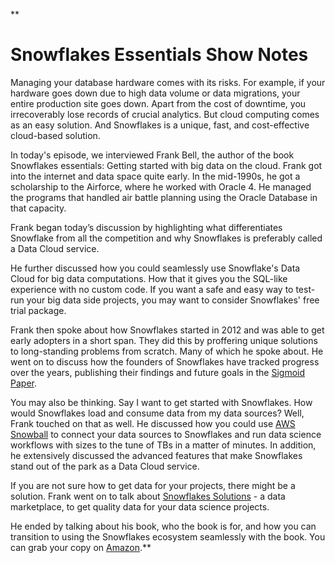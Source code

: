 **

# Snowflakes Essentials Show Notes

Managing your database hardware comes with its risks. For example, if your hardware goes down due to high data volume or data migrations, your entire production site goes down. Apart from the cost of downtime, you irrecoverably lose records of crucial analytics. But cloud computing comes as an easy solution. And Snowflakes is a unique, fast, and cost-effective cloud-based solution. 

In today's episode, we interviewed Frank Bell, the author of the book Snowflakes essentials: Getting started with big data on the cloud. Frank got into the internet and data space quite early. In the mid-1990s, he got a scholarship to the Airforce, where he worked with Oracle 4. He managed the programs that handled air battle planning using the Oracle Database in that capacity. 

Frank began today’s discussion by highlighting what differentiates Snowflake from all the competition and why Snowflakes is preferably called a Data Cloud service. 

He further discussed how you could seamlessly use Snowflake's Data Cloud for big data computations. How that it gives you the SQL-like experience with no custom code. If you want a safe and easy way to test-run your big data side projects, you may want to consider Snowflakes' free trial package.

Frank then spoke about how Snowflakes started in 2012 and was able to get early adopters in a short span. They did this by proffering unique solutions to long-standing problems from scratch. Many of which he spoke about. He went on to discuss how the founders of Snowflakes have tracked progress over the years, publishing their findings and future goals in the [Sigmoid Paper](https://www.snowflake.com/resource/sigmod-2016-paper-snowflake-elastic-data-warehouse/).  

You may also be thinking. Say I want to get started with Snowflakes. How would Snowflakes load and consume data from my data sources? Well, Frank touched on that as well. He discussed how you could use [AWS Snowball](https://aws.amazon.com/snowball/?whats-new-cards.sort-by=item.additionalFields.postDateTime&whats-new-cards.sort-order=desc) to connect your data sources to Snowflakes and run data science workflows with sizes to the tune of TBs in a matter of minutes. In addition, he extensively discussed the advanced features that make Snowflakes stand out of the park as a Data Cloud service.

If you are not sure how to get data for your projects, there might be a solution. Frank went on to talk about [Snowflakes Solutions](https://snowflakesolutions.net/) \- a data marketplace, to get quality data for your data science projects.

He ended by talking about his book, who the book is for, and how you can transition to using the Snowflakes ecosystem seamlessly with the book. You can grab your copy on [Amazon](https://www.amazon.com/Snowflake-Essentials-Getting-Started-Cloud/dp/148427315X/ref=sr_1_2?crid=4OHDA76EB6SW&keywords=snowflake+essentials&qid=1644328535&s=books&sprefix=snowflakes+esse%2Cstripbooks%2C447&sr=1-2).**